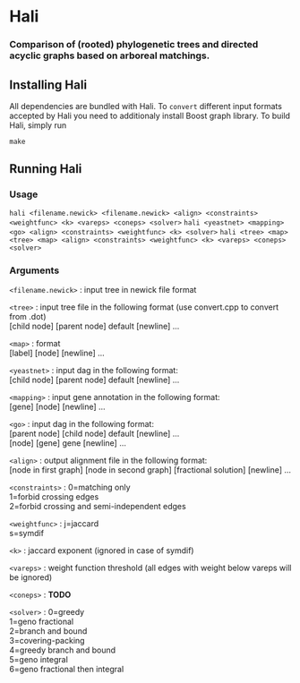 # Hali #
### Comparison of (rooted) phylogenetic trees and directed acyclic graphs based on arboreal matchings. ###

## Installing Hali ##

All dependencies are bundled with Hali. To ```convert``` different input formats accepted by Hali you need 
to additionaly install Boost graph library. To build Hali, simply run

```
make
```

## Running Hali ##

### Usage ###

```hali <filename.newick> <filename.newick> <align> <constraints> <weightfunc> <k> <vareps> <coneps> <solver>```
```hali <yeastnet> <mapping> <go> <align> <constraints> <weightfunc> <k> <solver>```
```hali <tree> <map> <tree> <map> <align> <constraints> <weightfunc> <k> <vareps> <coneps> <solver>```

### Arguments ###

`<filename.newick>`
: input tree in newick file format

`<tree>`
  : input tree file in the following format (use convert.cpp to convert from .dot)      
  [child node] [parent node] default [newline] ...   
  

`<map>`
  : format  
  [label] [node] [newline] ...

`<yeastnet>`
  : input dag in the following format:  
  [child node] [parent node] default [newline] ...

`<mapping>`
  : input gene annotation in the following format:  
  [gene] [node] [newline] ...

`<go>`
  : input dag in the following format:  
  [parent node] [child node] default [newline] ...  
  [node] [gene] gene [newline] ...

`<align>`
  : output alignment file in the following format:  
  [node in first graph] [node in second graph] [fractional solution] [newline] ...

`<constraints>`
  : 0=matching only   
  1=forbid crossing edges  
  2=forbid crossing and semi-independent edges

`<weightfunc>`
  : j=jaccard  
  s=symdif

`<k>`
  : jaccard exponent (ignored in case of symdif)

`<vareps>`
  : weight function threshold (all edges with weight below vareps will be ignored)

`<coneps>`
  : **TODO**

`<solver>`
  : 0=greedy  
  1=geno fractional  
  2=branch and bound  
  3=covering-packing  
  4=greedy branch and bound  
  5=geno integral  
  6=geno fractional then integral  
